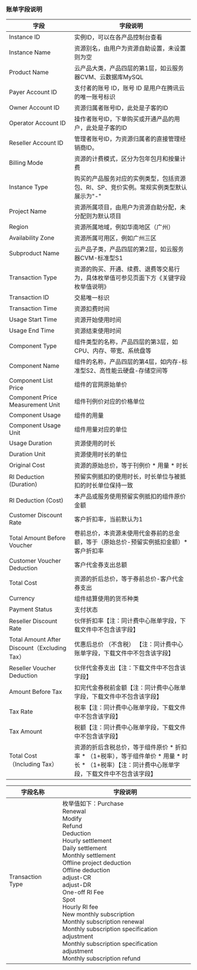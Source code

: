 ### 账单字段说明

| 字段                                         | 字段说明                                                     |
| -------------------------------------------- | ------------------------------------------------------------ |
| Instance ID                                  | 实例ID，可以在各产品控制台查看                               |
| Instance Name                                | 资源别名，由用户为资源自助设置，未设置则为空                 |
| Product Name                                 | 云产品大类，产品四层的第1层，如云服务器CVM、云数据库MySQL    |
| Payer Account ID                             | 支付者的账号 ID，账号 ID 是用户在腾讯云的唯一账号标识        |
| Owner Account ID                             | 资源归属者账号ID，此处是子客的ID                             |
| Operator Account ID                          | 操作者账号ID，下单购买或开通产品的用户，此处是子客的ID       |
| Reseller Account ID                          | 管理者账号ID，为资源归属者的直接管理经销商ID。               |
| Billing Mode                                 | 资源的计费模式，区分为包年包月和按量计费                     |
| Instance Type                                | 购买的产品服务对应的实例类型，包括资源包、RI、SP、竞价实例。常规实例类型默认展示为"-" |
| Project Name                                 | 资源所属项目，由用户为资源自助分配，未分配则为默认项目       |
| Region                                       | 资源所属地域，例如华南地区（广州）                           |
| Availability Zone                            | 资源所属可用区，例如广州三区                                 |
| Subproduct Name                              | 云产品子类，产品四层的第2层，如云服务器CVM-标准型S1          |
| Transaction Type                             | 资源的购买、开通、续费、退费等交易行为，具体枚举值可参见页面下方《关键字段枚举值说明》 |
| Transaction ID                               | 交易唯一标识                                                 |
| Transaction Time                             | 资源扣费时间                                                 |
| Usage Start Time                             | 资源开始使用时间                                             |
| Usage End Time                               | 资源结束使用时间                                             |
| Component Type                               | 组件类型的名称，产品四层的第3层，如CPU、内存、带宽、系统盘等 |
| Component Name                               | 组件的名称，产品四层的第4层，如内存-标准型S2、高性能云硬盘-存储空间等 |
| Component List Price                         | 组件的官网原始单价                                           |
| Component Price Measurement Unit             | 组件刊例价对应的价格单位                                     |
| Component Usage                              | 组件的用量                                                   |
| Component Usage Unit                         | 组件用量对应的单位                                           |
| Usage Duration                               | 资源使用的时长                                               |
| Duration Unit                                | 资源使用时长的单位                                           |
| Original Cost                                | 资源的原始总价，等于刊例价 * 用量 * 时长                     |
| RI Deduction (Duration)                      | 预留实例抵扣的使用时长，时长单位与被抵扣的时长单位保持一致   |
| RI Deduction (Cost)                          | 本产品或服务使用预留实例抵扣的组件原价金额                   |
| Customer Discount Rate                       | 客户折扣率，当前默认为1                                      |
| Total Amount Before Voucher                  | 卷前总价，本资源未使用代金券前的总金额，等于（原始总价-预留实例抵扣金额）*客户折扣率 |
| Customer Voucher Deduction                   | 客户代金券支出总额                                           |
| Total Cost                                   | 资源的折后总价，等于券前总价-客户代金券支出                  |
| Currency                                     | 组件结算使用的货币种类                                       |
| Payment Status                               | 支付状态                                                     |
| Reseller Discount Rate                       | 伙伴折扣率【注：同计费中心账单字段，下载文件中不包含该字段】 |
| Total Amount After Discount（Excluding Tax） | 优惠后总价 （不含税） 【注：同计费中心账单字段，下载文件中不包含该字段】 |
| Reseller Voucher Deduction                   | 伙伴代金券支出【注：下载文件中不包含该字段】                 |
| Amount Before Tax                            | 扣完代金券税前金额【注：同计费中心账单字段，下载文件中不包含该字段】 |
| Tax Rate                                     | 税率【注：同计费中心账单字段，下载文件中不包含该字段】       |
| Tax Amount                                   | 税额【注：同计费中心账单字段，下载文件中不包含该字段】       |
| Total Cost （Including Tax）                 | 资源的折后含税总价，等于组件原价 * 折扣率 * （1+税率），等于组件单价 * 用量 * 时长 * （1+税率）【注：同计费中心账单字段，下载文件中不包含该字段】 |

| 字段名称         | 字段说明                                                     |
| ---------------- | ------------------------------------------------------------ |
| Transaction Type | 枚举值如下：Purchase<br/>Renewal<br/>Modify<br/>Refund<br/>Deduction<br/>Hourly settlement<br/>Daily settlement<br/>Monthly settlement<br/>Offline project deduction<br/>Offline deduction<br/>adjust-CR<br/>adjust-DR<br/>One-off RI Fee<br/>Spot<br/>Hourly RI fee<br/>New monthly subscription<br/>Monthly subscription renewal<br/>Monthly subscription specification adjustment<br/>Monthly subscription specification adjustment<br/>Monthly subscription refund |

